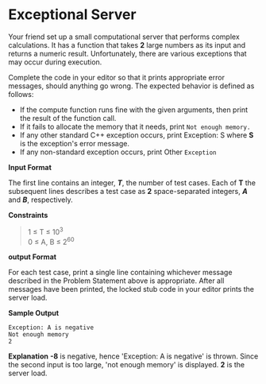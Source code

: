 # Exceptional Server

Your friend set up a small computational server that performs complex calculations.
It has a function that takes __2__ large numbers as its input and returns a numeric result. Unfortunately, there are various exceptions that may occur during execution.

Complete the code in your editor so that it prints appropriate error messages, should anything go wrong. The expected behavior is defined as follows:

* If the compute function runs fine with the given arguments, then print the result of the function call.
* If it fails to allocate the memory that it needs, print `Not enough memory.`
* If any other standard C++ exception occurs, print Exception: S where __S__ is the exception's error message. 
* If any non-standard exception occurs, print Other `Exception`

__Input Format__

The first line contains an integer, __*T*__, the number of test cases.
Each of __T__ the subsequent lines describes a test case as __2__ space-separated integers, __*A*__ and __*B*__, respectively.

__Constraints__

> 1 &le; T &le; 10<sup>3</sup>  
0 &le; A, B &le; 2<sup>60</sup>

__output Format__

For each test case, print a single line containing whichever message described in the Problem Statement above is appropriate. After all messages have been printed, the locked stub code in your editor prints the server load.

__Sample Output__
```
Exception: A is negative
Not enough memory
2
```

__Explanation__
__-8__ is negative, hence 'Exception: A is negative' is thrown. Since the second input is too large, 'not enough memory' is displayed. __2__ is the server load.